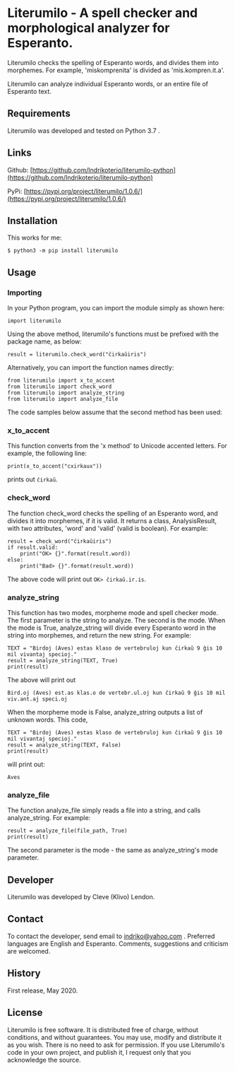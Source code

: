 # Literumilo - A spell checker and morphological analyzer for Esperanto.

Literumilo checks the spelling of Esperanto words, and divides them into morphemes. For example, 'miskomprenita' is divided as 'mis.kompren.it.a'.

Literumilo can analyze individual Esperanto words, or an entire file of Esperanto text.

## Requirements

Literumilo was developed and tested on Python 3.7 .

## Links

Github: [https://github.com/Indrikoterio/literumilo-python](https://github.com/Indrikoterio/literumilo-python)

PyPi: [https://pypi.org/project/literumilo/1.0.6/](https://pypi.org/project/literumilo/1.0.6/)

## Installation

This works for me:

```
$ python3 -m pip install literumilo
```

## Usage

### Importing

In your Python program, you can import the module simply as shown here:

```
import literumilo
```

Using the above method, literumilo's functions must be prefixed with the package name, as below:

```
result = literumilo.check_word("ĉirkaŭiris")
```

Alternatively, you can import the function names directly:

```
from literumilo import x_to_accent
from literumilo import check_word
from literumilo import analyze_string
from literumilo import analyze_file
```

The code samples below assume that the second method has been used:

### x\_to\_accent

This function converts from the 'x method' to Unicode accented letters. For example, the following line:

```
print(x_to_accent("cxirkaux"))
```

prints out `ĉirkaŭ`.

### check_word

The function check_word checks the spelling of an Esperanto word, and divides it into morphemes, if it is valid. It returns a class, AnalysisResult, with two attributes, 'word' and 'valid' (valid is boolean). For example:

```
result = check_word("ĉirkaŭiris")
if result.valid:
    print("OK> {}".format(result.word))
else:
    print("Bad> {}".format(result.word))
```

The above code will print out `OK> ĉirkaŭ.ir.is`.

### analyze_string

This function has two modes, morpheme mode and spell checker mode. The first parameter is the string to analyze. The second is the mode. When the mode is True, analyze_string will divide every Esperanto word in the string into morphemes, and return the new string. For example:

```
TEXT = "Birdoj (Aves) estas klaso de vertebruloj kun ĉirkaŭ 9 ĝis 10 mil vivantaj specioj."
result = analyze_string(TEXT, True)
print(result)
```

The above will print out

```
Bird.oj (Aves) est.as klas.o de vertebr.ul.oj kun ĉirkaŭ 9 ĝis 10 mil viv.ant.aj speci.oj
```

When the morpheme mode is False, analyze_string outputs a list of unknown words. This code,

```
TEXT = "Birdoj (Aves) estas klaso de vertebruloj kun ĉirkaŭ 9 ĝis 10 mil vivantaj specioj."
result = analyze_string(TEXT, False)
print(result)
```

will print out:

```
Aves
```

### analyze_file

The function analyze\_file simply reads a file into a string, and calls analyze\_string. For example:

```
result = analyze_file(file_path, True)
print(result)
```

The second parameter is the mode - the same as analyze_string's mode parameter.

## Developer

Literumilo was developed by Cleve (Klivo) Lendon.

## Contact

To contact the developer, send email to indriko@yahoo.com . Preferred languages are English and Esperanto. Comments, suggestions and criticism are welcomed.

## History

First release, May 2020.

## License

Literumilo is free software. It is distributed free of charge, without conditions, and without guarantees. You may use, modify and distribute it as you wish. There is no need to ask for permission. If you use Literumilo's code in your own project, and publish it, I request only that you acknowledge the source.
